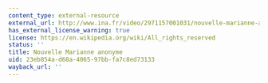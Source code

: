 ```yaml
---
content_type: external-resource
external_url: http://www.ina.fr/video/2971157001031/nouvelle-marianne-anonyme-video.html
has_external_license_warning: true
license: https://en.wikipedia.org/wiki/All_rights_reserved
status: ''
title: Nouvelle Marianne anonyme
uid: 23eb854a-d68a-4065-97bb-fa7c8ed73133
wayback_url: ''
---
```

